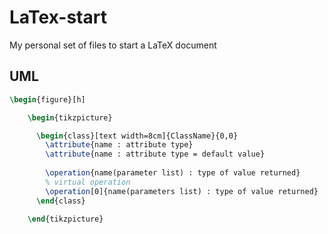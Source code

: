 # LaTex-start
My personal set of files to start a LaTeX document

## UML

```LATEX
\begin{figure}[h]

	\begin{tikzpicture}

	  \begin{class}[text width=8cm]{ClassName}{0,0}
	    \attribute{name : attribute type}
	    \attribute{name : attribute type = default value}
	
	    \operation{name(parameter list) : type of value returned}
	    % virtual operation
	    \operation[0]{name(parameters list) : type of value returned}
	  \end{class}

	\end{tikzpicture}
  ```
